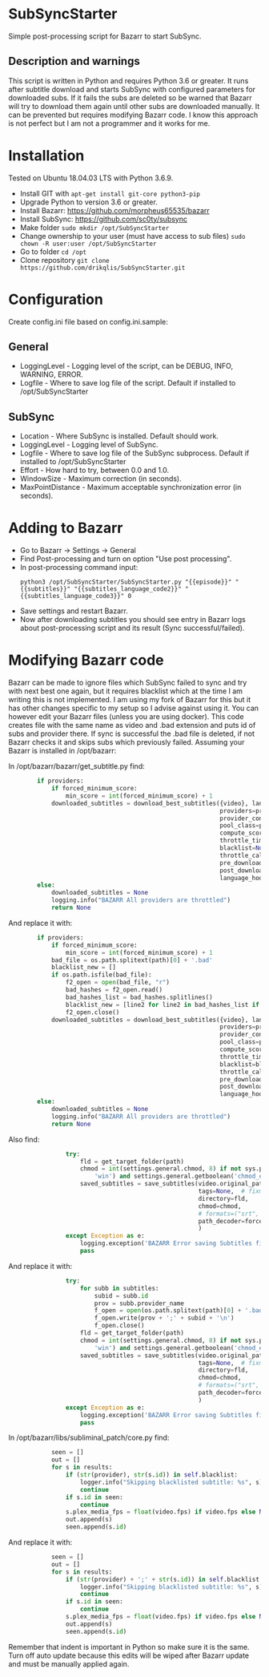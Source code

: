 # SubSyncStarter
Simple post-processing script for Bazarr to start SubSync. 
## Description and warnings
This script is written in Python and requires Python 3.6 or greater.
It runs after subtitle download and starts SubSync with configured parameters for downloaded subs. 
If it fails the subs are deleted so be warned that Bazarr will try to download them again until other subs are downloaded manually.
It can be prevented but requires modifying Bazarr code. 
I know this approach is not perfect but I am not a programmer and it works for me.

# Installation
Tested on Ubuntu 18.04.03 LTS with Python 3.6.9.
  - Install GIT with `apt-get install git-core python3-pip`
  - Upgrade Python to version 3.6 or greater.
  - Install Bazarr: https://github.com/morpheus65535/bazarr
  - Install SubSync: https://github.com/sc0ty/subsync
  - Make folder `sudo mkdir /opt/SubSyncStarter`
  - Change ownership to your user (must have access to sub files) `sudo chown -R user:user /opt/SubSyncStarter`
  - Go to folder `cd /opt`
  - Clone repository `git clone https://github.com/drikqlis/SubSyncStarter.git`

# Configuration
Create config.ini file based on config.ini.sample:
## General
  - LoggingLevel - Logging level of the script, can be DEBUG, INFO, WARNING, ERROR.
  - Logfile - Where to save log file of the script. Default if installed to /opt/SubSyncStarter
## SubSync
  - Location - Where SubSync is installed. Default should work.
  - LoggingLevel - Logging level of SubSync.
  - Logfile - Where to save log file of the SubSync subprocess. Default if installed to /opt/SubSyncStarter
  - Effort - How hard to try, between 0.0 and 1.0.
  - WindowSize - Maximum correction (in seconds).
  - MaxPointDistance - Maximum acceptable synchronization error (in seconds).
  
# Adding to Bazarr
  - Go to Bazarr -> Settings -> General
  - Find Post-processing and turn on option "Use post processing".
  - In post-processing command input: 
    ```
    python3 /opt/SubSyncStarter/SubSyncStarter.py "{{episode}}" "{{subtitles}}" "{{subtitles_language_code2}}" "{{subtitles_language_code3}}" 0
    ```
  - Save settings and restart Bazarr.
  - Now after downloading subtitles you should see entry in Bazarr logs about post-processing script and its result (Sync successful/failed).
  
# Modifying Bazarr code
Bazarr can be made to ignore files which SubSync failed to sync and try with next best one again, but it requires blacklist which at the time I am writing this is not implemented. 
I am using my fork of Bazarr for this but it has other changes specific to my setup so I advise against using it. 
You can however edit your Bazarr files (unless you are using docker). 
This code creates file with the same name as video and .bad extension and puts id of subs and provider there.
If sync is successful the .bad file is deleted, if not Bazarr checks it and skips subs which previously failed.
Assuming your Bazarr is installed in /opt/bazarr:
  
In /opt/bazarr/bazarr/get_subtitle.py find:
``` python
        if providers:
            if forced_minimum_score:
                min_score = int(forced_minimum_score) + 1
            downloaded_subtitles = download_best_subtitles({video}, language_set, int(min_score), hi,
                                                           providers=providers,
                                                           provider_configs=providers_auth,
                                                           pool_class=provider_pool(),
                                                           compute_score=compute_score,
                                                           throttle_time=None,  # fixme
                                                           blacklist=None,  # fixme
                                                           throttle_callback=provider_throttle,
                                                           pre_download_hook=None,  # fixme
                                                           post_download_hook=None,  # fixme
                                                           language_hook=None)  # fixme
        else:
            downloaded_subtitles = None
            logging.info("BAZARR All providers are throttled")
            return None
```
And replace it with:
``` python
        if providers:
            if forced_minimum_score:
                min_score = int(forced_minimum_score) + 1
            bad_file = os.path.splitext(path)[0] + '.bad'
            blacklist_new = []
            if os.path.isfile(bad_file):
                f2_open = open(bad_file, "r")
                bad_hashes = f2_open.read()
                bad_hashes_list = bad_hashes.splitlines()
                blacklist_new = [line2 for line2 in bad_hashes_list if line2.strip() != '']
                f2_open.close()
            downloaded_subtitles = download_best_subtitles({video}, language_set, int(min_score), hi,
                                                           providers=providers,
                                                           provider_configs=providers_auth,
                                                           pool_class=provider_pool(),
                                                           compute_score=compute_score,
                                                           throttle_time=None,  # fixme
                                                           blacklist=blacklist_new,  # fixme
                                                           throttle_callback=provider_throttle,
                                                           pre_download_hook=None,  # fixme
                                                           post_download_hook=None,  # fixme
                                                           language_hook=None)  # fixme
        else:
            downloaded_subtitles = None
            logging.info("BAZARR All providers are throttled")
            return None
```
Also find:
``` python
                try:
                    fld = get_target_folder(path)
                    chmod = int(settings.general.chmod, 8) if not sys.platform.startswith(
                        'win') and settings.general.getboolean('chmod_enabled') else None
                    saved_subtitles = save_subtitles(video.original_path, subtitles, single=single,
                                                     tags=None,  # fixme
                                                     directory=fld,
                                                     chmod=chmod,
                                                     # formats=("srt", "vtt")
                                                     path_decoder=force_unicode
                                                     )
                except Exception as e:
                    logging.exception('BAZARR Error saving Subtitles file to disk for this file:' + path)
                    pass
```
And replace it with:
``` python
                try:
                    for subb in subtitles:
                        subid = subb.id
                        prov = subb.provider_name
                        f_open = open(os.path.splitext(path)[0] + '.bad', "a+")
                        f_open.write(prov + ';' + subid + '\n')
                        f_open.close()
                    fld = get_target_folder(path)
                    chmod = int(settings.general.chmod, 8) if not sys.platform.startswith(
                        'win') and settings.general.getboolean('chmod_enabled') else None
                    saved_subtitles = save_subtitles(video.original_path, subtitles, single=single,
                                                     tags=None,  # fixme
                                                     directory=fld,
                                                     chmod=chmod,
                                                     # formats=("srt", "vtt")
                                                     path_decoder=force_unicode
                                                     )
                except Exception as e:
                    logging.exception('BAZARR Error saving Subtitles file to disk for this file:' + path)
                    pass
```

In /opt/bazarr/libs/subliminal_patch/core.py find:
``` python
            seen = []
            out = []
            for s in results:
                if (str(provider), str(s.id)) in self.blacklist:
                    logger.info("Skipping blacklisted subtitle: %s", s)
                    continue
                if s.id in seen:
                    continue
                s.plex_media_fps = float(video.fps) if video.fps else None
                out.append(s)
                seen.append(s.id)
```
And replace it with:
``` python
            seen = []
            out = []
            for s in results:
                if (str(provider) + ';' + str(s.id)) in self.blacklist:
                    logger.info("Skipping blacklisted subtitle: %s", s)
                    continue
                if s.id in seen:
                    continue
                s.plex_media_fps = float(video.fps) if video.fps else None
                out.append(s)
                seen.append(s.id)
```
Remember that indent is important in Python so make sure it is the same.
Turn off auto update because this edits will be wiped after Bazarr update and must be manually applied again.